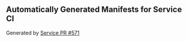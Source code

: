 ## Automatically Generated Manifests for Service CI
Generated by [Service PR #571](https://github.com/trustyai-explainability/trustyai-explainability/pull/571)
